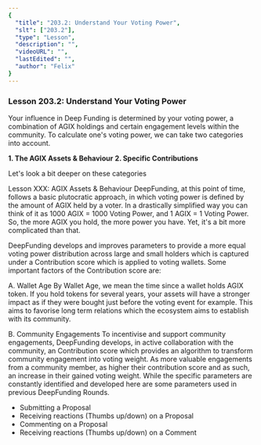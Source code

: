 ```yaml
---
{
  "title": "203.2: Understand Your Voting Power",
  "slt": ["203.2"],
  "type": "Lesson",
  "description": "",
  "videoURL": "",
  "lastEdited": "",
  "author": "Felix"
}
---
```


### **Lesson 203.2: Understand Your Voting Power**

Your influence in Deep Funding is determined by your voting power, a combination of AGIX holdings and certain engagement levels within the community. To calculate one's voting power, we can take two categories into account.

**1. The AGIX Assets & Behaviour**
**2. Specific Contributions**

Let's look a bit deeper on these categories

Lesson XXX: AGIX Assets & Behaviour
DeepFunding, at this point of time, follows a basic plutocratic approach, in which voting power is defined by the amount of AGIX held by a voter. In a drastically simplified way you can think of it as
1000 AGIX = 1000 Voting Power, and
1 AGIX = 1 Voting Power.
So, the more AGIX you hold, the more power you have. Yet, it's a bit more complicated than that.

DeepFunding develops and improves parameters to provide a more equal voting power distribution across large and small holders which is captured under a Contribution score which is applied to voting wallets. Some important factors of the Contribution score are:

A. Wallet Age
By Wallet Age, we mean the time since a wallet holds AGIX token. If you hold tokens for several years, your assets will have a stronger impact as if they were bought just before the voting event for example. This aims to favorise long term relations which the ecosystem aims to establish with its community.

B. Community Engagements
To incentivise and support community engagements, DeepFunding develops, in active collaboration with the community, an Contribution score which provides an algorithm to transform community engagement into voting weight. As more valuable engagements from a community member, as higher their contribution score and as such, an increase in their gained voting weight. While the specific parameters are constantly identified and developed here are some parameters used in previous DeepFunding Rounds.

- Submitting a Proposal
- Receiving reactions (Thumbs up/down) on a Proposal
- Commenting on a Proposal
- Receiving reactions (Thumbs up/down) on a Comment
